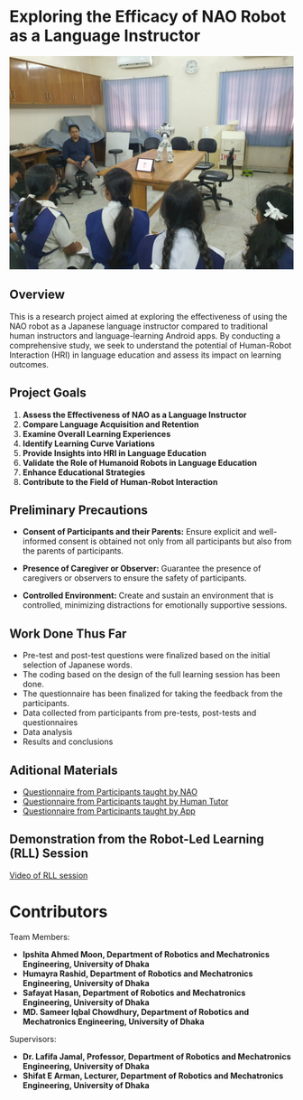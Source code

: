 # Exploring the Efficacy of NAO Robot as a Language Instructor


![HRI Lab Project Photo](https://github.com/Ipshitaam/Exploring-the-Efficacy-of-NAO-Robot-as-a-Language-Instructor/blob/main/Media%20files%20from%20the%20sessions/RLL_Image_1.jpg)

## Overview

This is a research project aimed at exploring the effectiveness of using the NAO robot as a Japanese language instructor compared to traditional human instructors and language-learning Android apps. By conducting a comprehensive study, we seek to understand the potential of Human-Robot Interaction (HRI) in language education and assess its impact on learning outcomes.

## Project Goals

1. **Assess the Effectiveness of NAO as a Language Instructor**
2. **Compare Language Acquisition and Retention**
3. **Examine Overall Learning Experiences**
4. **Identify Learning Curve Variations**
5. **Provide Insights into HRI in Language Education**
6. **Validate the Role of Humanoid Robots in Language Education**
7. **Enhance Educational Strategies**
8. **Contribute to the Field of Human-Robot Interaction**


## Preliminary Precautions
- **Consent of Participants and their Parents:** Ensure explicit and well-informed consent is obtained not only from all participants but also from the parents of participants.
* **Presence of Caregiver or Observer:** Guarantee the presence of caregivers or observers to ensure the safety of participants.
+ **Controlled Environment:** Create and sustain an environment that is controlled, minimizing distractions for emotionally supportive sessions.


## Work Done Thus Far
- Pre-test and post-test questions were finalized based on the initial selection of Japanese words.
- The coding based on the design of the full learning session has been done.
- The questionnaire has been finalized for taking the feedback from the participants.
- Data collected from participants from pre-tests, post-tests and questionnaires
- Data analysis
- Results and conclusions


## Aditional Materials
- [Questionnaire from Participants taught by NAO](https://forms.gle/cb5Tq33DQb1nuW9y7)
- [Questionnaire from Participants taught by Human Tutor](https://forms.gle/SZExkoHBJYKFv5sh6)
- [Questionnaire from Participants taught by App](https://forms.gle/SZExkoHBJYKFv5sh6)


## Demonstration from the Robot-Led Learning (RLL) Session
[Video of RLL session](https://youtu.be/jgHAljNlD-c)


# Contributors
Team Members:
- **Ipshita Ahmed Moon, Department of Robotics and Mechatronics Engineering, University of Dhaka**
- **Humayra Rashid, Department of Robotics and Mechatronics Engineering, University of Dhaka**
- **Safayat Hasan, Department of Robotics and Mechatronics Engineering, University of Dhaka**
- **MD. Sameer Iqbal Chowdhury, Department of Robotics and Mechatronics Engineering, University of Dhaka**

Supervisors:
- **Dr. Lafifa Jamal, Professor, Department of Robotics and Mechatronics Engineering, University of Dhaka**
- **Shifat E Arman, Lecturer, Department of Robotics and Mechatronics Engineering, University of Dhaka**

